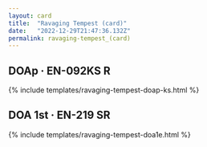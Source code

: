 ```yaml
---
layout: card
title:  "Ravaging Tempest (card)"
date:   "2022-12-29T21:47:36.132Z"
permalink: ravaging-tempest_(card)
---
```


## DOAp &middot; EN-092KS R

{% include templates/ravaging-tempest-doap-ks.html %}


## DOA 1st &middot; EN-219 SR

{% include templates/ravaging-tempest-doa1e.html %}
